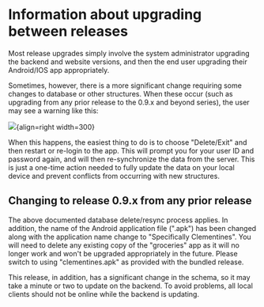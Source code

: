 # Information about upgrading between releases

Most release upgrades simply involve the system administrator upgrading the backend and website versions, and then the end user upgrading their Android/IOS app appropriately.

Sometimes, however, there is a more significant change requiring some changes to database or other structures. When these occur (such as upgrading from any prior release to the 0.9.x and beyond series), the user may see a warning like this:

![](https://raw.githubusercontent.com/davideshay/groceries/master/mkdocs/docs/assets/warningschema.png){align=right width=300}


When this happens, the easiest thing to do is to choose "Delete/Exit" and then restart or re-login to the app. This will prompt you for your user ID and password again, and will then re-synchronize the data from the server. This is just a one-time action needed to fully update the data on your local device and prevent conflicts from occurring with new structures.

## Changing to release 0.9.x from any prior release

The above documented database delete/resync process applies. In addition, the name of the Android application file (".apk") has been changed along with the application name change to "Specifically Clementines". You will need to delete any existing copy of the "groceries" app as it will no longer work and won't be upgraded appropriately in the future. Please switch to using "clementines.apk" as provided with the bundled release.

This release, in addition, has a significant change in the schema, so it may take a minute or two to update on the backend.  To avoid problems, all local clients should not be online while the backend is updating.
